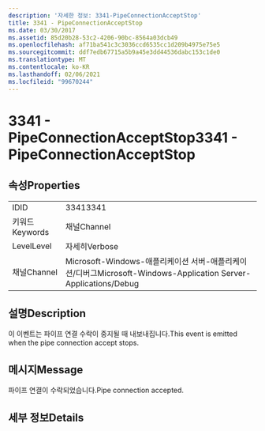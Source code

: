 ```yaml
---
description: '자세한 정보: 3341-PipeConnectionAcceptStop'
title: 3341 - PipeConnectionAcceptStop
ms.date: 03/30/2017
ms.assetid: 85d20b28-53c2-4206-90bc-8564a03dcb49
ms.openlocfilehash: af71ba541c3c3036ccd6535cc1d209b4975e75e5
ms.sourcegitcommit: ddf7edb67715a5b9a45e3dd44536dabc153c1de0
ms.translationtype: MT
ms.contentlocale: ko-KR
ms.lasthandoff: 02/06/2021
ms.locfileid: "99670244"
---
```

# <a name="3341---pipeconnectionacceptstop"></a><span data-ttu-id="8171b-103">3341 - PipeConnectionAcceptStop</span><span class="sxs-lookup"><span data-stu-id="8171b-103">3341 - PipeConnectionAcceptStop</span></span>

## <a name="properties"></a><span data-ttu-id="8171b-104">속성</span><span class="sxs-lookup"><span data-stu-id="8171b-104">Properties</span></span>  
  
|||  
|-|-|  
|<span data-ttu-id="8171b-105">ID</span><span class="sxs-lookup"><span data-stu-id="8171b-105">ID</span></span>|<span data-ttu-id="8171b-106">3341</span><span class="sxs-lookup"><span data-stu-id="8171b-106">3341</span></span>|  
|<span data-ttu-id="8171b-107">키워드</span><span class="sxs-lookup"><span data-stu-id="8171b-107">Keywords</span></span>|<span data-ttu-id="8171b-108">채널</span><span class="sxs-lookup"><span data-stu-id="8171b-108">Channel</span></span>|  
|<span data-ttu-id="8171b-109">Level</span><span class="sxs-lookup"><span data-stu-id="8171b-109">Level</span></span>|<span data-ttu-id="8171b-110">자세히</span><span class="sxs-lookup"><span data-stu-id="8171b-110">Verbose</span></span>|  
|<span data-ttu-id="8171b-111">채널</span><span class="sxs-lookup"><span data-stu-id="8171b-111">Channel</span></span>|<span data-ttu-id="8171b-112">Microsoft-Windows-애플리케이션 서버-애플리케이션/디버그</span><span class="sxs-lookup"><span data-stu-id="8171b-112">Microsoft-Windows-Application Server-Applications/Debug</span></span>|  
  
## <a name="description"></a><span data-ttu-id="8171b-113">설명</span><span class="sxs-lookup"><span data-stu-id="8171b-113">Description</span></span>  

 <span data-ttu-id="8171b-114">이 이벤트는 파이프 연결 수락이 중지될 때 내보내집니다.</span><span class="sxs-lookup"><span data-stu-id="8171b-114">This event is emitted when the pipe connection accept stops.</span></span>  
  
## <a name="message"></a><span data-ttu-id="8171b-115">메시지</span><span class="sxs-lookup"><span data-stu-id="8171b-115">Message</span></span>  

 <span data-ttu-id="8171b-116">파이프 연결이 수락되었습니다.</span><span class="sxs-lookup"><span data-stu-id="8171b-116">Pipe connection accepted.</span></span>  
  
## <a name="details"></a><span data-ttu-id="8171b-117">세부 정보</span><span class="sxs-lookup"><span data-stu-id="8171b-117">Details</span></span>
